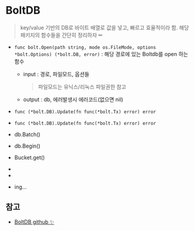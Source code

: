 # BoltDB
> key/value 기반의 DB로 바이트 배열로 값을 넣고, 빠르고 효율적이라 함. 해당 패키지의 함수들을 간단히 정리하자 ✏

+ `func bolt.Open(path string, mode os.FileMode, options *bolt.Options) (*bolt.DB, error)` : 해당 경로에 있는 Boltdb를 open 하는 함수 
   + input  : 경로, 파일모드, 옵션들   
      > 파일모드는 유닉스/리눅스 파일권한 참고
    
   + output : db, 에러발생시 에러코드(없으면 nil)   


+ `func (*bolt.DB).Update(fn func(*bolt.Tx) error) error`
+ `func (*bolt.DB).Update(fn func(*bolt.Tx) error) error`
+ db.Batch()
+ db.Begin()   

+ Bucket.get()
+ 
+ 
+ ing...

## 참고
+ [BoltDB github ✨](https://github.com/boltdb/bolt)   

